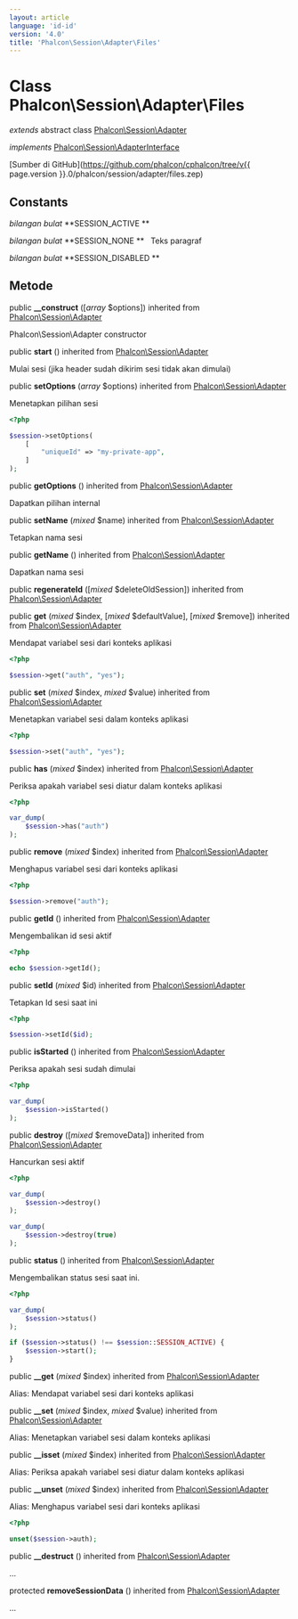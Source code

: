 ```yaml
---
layout: article
language: 'id-id'
version: '4.0'
title: 'Phalcon\Session\Adapter\Files'
---
```

# Class **Phalcon\Session\Adapter\Files**

*extends* abstract class [Phalcon\Session\Adapter](Phalcon_Session_Adapter)

*implements* [Phalcon\Session\AdapterInterface](Phalcon_Session_AdapterInterface)

[Sumber di GitHub](https://github.com/phalcon/cphalcon/tree/v{{ page.version }}.0/phalcon/session/adapter/files.zep)

## Constants

*bilangan bulat* **SESSION_ACTIVE **

*bilangan bulat* **SESSION_NONE **   Teks paragraf

*bilangan bulat* **SESSION_DISABLED **

## Metode

public **__construct** ([*array* $options]) inherited from [Phalcon\Session\Adapter](Phalcon_Session_Adapter)

Phalcon\Session\Adapter constructor

public **start** () inherited from [Phalcon\Session\Adapter](Phalcon_Session_Adapter)

Mulai sesi (jika header sudah dikirim sesi tidak akan dimulai)

public **setOptions** (*array* $options) inherited from [Phalcon\Session\Adapter](Phalcon_Session_Adapter)

Menetapkan pilihan sesi

```php
<?php

$session->setOptions(
    [
        "uniqueId" => "my-private-app",
    ]
);

```

public **getOptions** () inherited from [Phalcon\Session\Adapter](Phalcon_Session_Adapter)

Dapatkan pilihan internal

public **setName** (*mixed* $name) inherited from [Phalcon\Session\Adapter](Phalcon_Session_Adapter)

Tetapkan nama sesi

public **getName** () inherited from [Phalcon\Session\Adapter](Phalcon_Session_Adapter)

Dapatkan nama sesi

public **regenerateId** ([*mixed* $deleteOldSession]) inherited from [Phalcon\Session\Adapter](Phalcon_Session_Adapter)

public **get** (*mixed* $index, [*mixed* $defaultValue], [*mixed* $remove]) inherited from [Phalcon\Session\Adapter](Phalcon_Session_Adapter)

Mendapat variabel sesi dari konteks aplikasi

```php
<?php

$session->get("auth", "yes");

```

public **set** (*mixed* $index, *mixed* $value) inherited from [Phalcon\Session\Adapter](Phalcon_Session_Adapter)

Menetapkan variabel sesi dalam konteks aplikasi

```php
<?php

$session->set("auth", "yes");

```

public **has** (*mixed* $index) inherited from [Phalcon\Session\Adapter](Phalcon_Session_Adapter)

Periksa apakah variabel sesi diatur dalam konteks aplikasi

```php
<?php

var_dump(
    $session->has("auth")
);

```

public **remove** (*mixed* $index) inherited from [Phalcon\Session\Adapter](Phalcon_Session_Adapter)

Menghapus variabel sesi dari konteks aplikasi

```php
<?php

$session->remove("auth");

```

public **getId** () inherited from [Phalcon\Session\Adapter](Phalcon_Session_Adapter)

Mengembalikan id sesi aktif

```php
<?php

echo $session->getId();

```

public **setId** (*mixed* $id) inherited from [Phalcon\Session\Adapter](Phalcon_Session_Adapter)

Tetapkan Id sesi saat ini

```php
<?php

$session->setId($id);

```

public **isStarted** () inherited from [Phalcon\Session\Adapter](Phalcon_Session_Adapter)

Periksa apakah sesi sudah dimulai

```php
<?php

var_dump(
    $session->isStarted()
);

```

public **destroy** ([*mixed* $removeData]) inherited from [Phalcon\Session\Adapter](Phalcon_Session_Adapter)

Hancurkan sesi aktif

```php
<?php

var_dump(
    $session->destroy()
);

var_dump(
    $session->destroy(true)
);

```

public **status** () inherited from [Phalcon\Session\Adapter](Phalcon_Session_Adapter)

Mengembalikan status sesi saat ini.

```php
<?php

var_dump(
    $session->status()
);

if ($session->status() !== $session::SESSION_ACTIVE) {
    $session->start();
}

```

public **__get** (*mixed* $index) inherited from [Phalcon\Session\Adapter](Phalcon_Session_Adapter)

Alias: Mendapat variabel sesi dari konteks aplikasi

public **__set** (*mixed* $index, *mixed* $value) inherited from [Phalcon\Session\Adapter](Phalcon_Session_Adapter)

Alias: Menetapkan variabel sesi dalam konteks aplikasi

public **__isset** (*mixed* $index) inherited from [Phalcon\Session\Adapter](Phalcon_Session_Adapter)

Alias: Periksa apakah variabel sesi diatur dalam konteks aplikasi

public **__unset** (*mixed* $index) inherited from [Phalcon\Session\Adapter](Phalcon_Session_Adapter)

Alias: Menghapus variabel sesi dari konteks aplikasi

```php
<?php

unset($session->auth);

```

public **__destruct** () inherited from [Phalcon\Session\Adapter](Phalcon_Session_Adapter)

...

protected **removeSessionData** () inherited from [Phalcon\Session\Adapter](Phalcon_Session_Adapter)

...